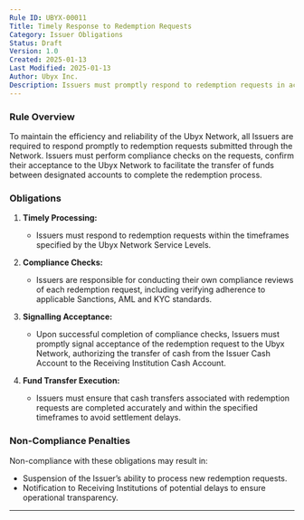```yaml
---
Rule ID: UBYX-00011  
Title: Timely Response to Redemption Requests  
Category: Issuer Obligations  
Status: Draft  
Version: 1.0  
Created: 2025-01-13  
Last Modified: 2025-01-13  
Author: Ubyx Inc.  
Description: Issuers must promptly respond to redemption requests in accordance with the Ubyx Network Service Levels, ensuring compliance checks are performed and signalling acceptance for cash transfer.
---
```


### Rule Overview
To maintain the efficiency and reliability of the Ubyx Network, all Issuers are required to respond promptly to redemption requests submitted through the Network. Issuers must perform compliance checks on the requests, confirm their acceptance to the Ubyx Network to facilitate the transfer of funds between designated accounts to complete the redemption process.

### Obligations
1. **Timely Processing:**
   - Issuers must respond to redemption requests within the timeframes specified by the Ubyx Network Service Levels.

2. **Compliance Checks:**
   - Issuers are responsible for conducting their own compliance reviews of each redemption request, including verifying adherence to applicable Sanctions, AML and KYC standards.

3. **Signalling Acceptance:**
   - Upon successful completion of compliance checks, Issuers must promptly signal acceptance of the redemption request to the Ubyx Network, authorizing the transfer of cash from the Issuer Cash Account to the Receiving Institution Cash Account.

4. **Fund Transfer Execution:**
   - Issuers must ensure that cash transfers associated with redemption requests are completed accurately and within the specified timeframes to avoid settlement delays.

### Non-Compliance Penalties
Non-compliance with these obligations may result in:
- Suspension of the Issuer’s ability to process new redemption requests.
- Notification to Receiving Institutions of potential delays to ensure operational transparency.

---

